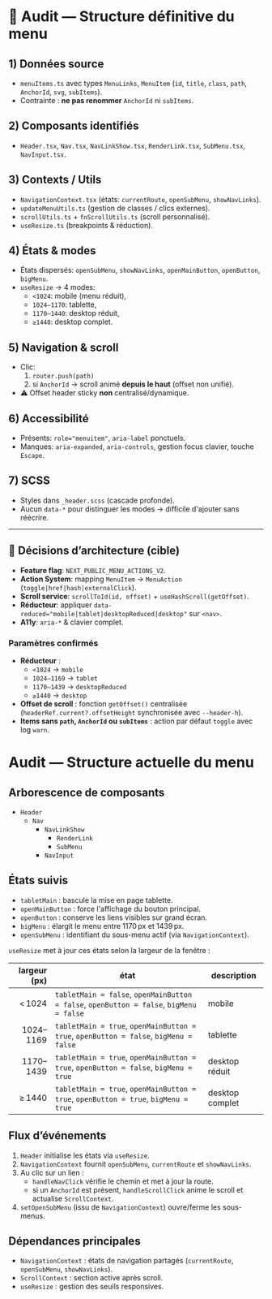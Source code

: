 # 📘 Audit — Structure définitive du menu

## 1) Données source

- `menuItems.ts` avec types `MenuLinks`, `MenuItem` (`id`, `title`, `class`, `path`, `AnchorId`, `svg`, `subItems`).
- Contrainte : **ne pas renommer** `AnchorId` ni `subItems`.

## 2) Composants identifiés

- `Header.tsx`, `Nav.tsx`, `NavLinkShow.tsx`, `RenderLink.tsx`, `SubMenu.tsx`, `NavInput.tsx`.

## 3) Contexts / Utils

- `NavigationContext.tsx` (états: `currentRoute`, `openSubMenu`, `showNavLinks`).
- `updateMenuUtils.ts` (gestion de classes / clics externes).
- `scrollUtils.ts` + `fnScrollUtils.ts` (scroll personnalisé).
- `useResize.ts` (breakpoints & réduction).

## 4) États & modes

- États dispersés: `openSubMenu`, `showNavLinks`, `openMainButton`, `openButton`, `bigMenu`.
- `useResize` → 4 modes:
    - `<1024`: mobile (menu réduit),
    - `1024–1170`: tablette,
    - `1170–1440`: desktop réduit,
    - `≥1440`: desktop complet.

## 5) Navigation & scroll

- Clic:
    1. `router.push(path)`
    2. si `AnchorId` → scroll animé **depuis le haut** (offset non unifié).
- ⚠ Offset header sticky **non** centralisé/dynamique.

## 6) Accessibilité

- Présents: `role="menuitem"`, `aria-label` ponctuels.
- Manques: `aria-expanded`, `aria-controls`, gestion focus clavier, touche `Escape`.

## 7) SCSS

- Styles dans `_header.scss` (cascade profonde).
- Aucun `data-*` pour distinguer les modes → difficile d'ajouter sans réécrire.

---

## 📌 Décisions d’architecture (cible)

- **Feature flag**: `NEXT_PUBLIC_MENU_ACTIONS_V2`.
- **Action System**: mapping `MenuItem` → `MenuAction` (`toggle|href|hash|externalClick`).
- **Scroll service**: `scrollToId(id, offset)` + `useHashScroll(getOffset)`.
- **Réducteur**: appliquer `data-reduced="mobile|tablet|desktopReduced|desktop"` sur `<nav>`.
- **A11y**: `aria-*` & clavier complet.

### Paramètres confirmés

- **Réducteur** :
    - `<1024` → `mobile`
    - `1024–1169` → `tablet`
    - `1170–1439` → `desktopReduced`
    - `≥1440` → `desktop`
- **Offset de scroll** : fonction `getOffset()` centralisée (`headerRef.current?.offsetHeight` synchronisée avec `--header-h`).
- **Items sans `path`, `AnchorId` ou `subItems`** : action par défaut `toggle` avec log `warn`.

# Audit — Structure actuelle du menu

## Arborescence de composants

- `Header`
    - `Nav`
        - `NavLinkShow`
            - `RenderLink`
            - `SubMenu`
        - `NavInput`

## États suivis

- `tabletMain` : bascule la mise en page tablette.
- `openMainButton` : force l'affichage du bouton principal.
- `openButton` : conserve les liens visibles sur grand écran.
- `bigMenu` : élargit le menu entre 1170 px et 1439 px.
- `openSubMenu` : identifiant du sous-menu actif (via `NavigationContext`).

`useResize` met à jour ces états selon la largeur de la fenêtre :

| largeur (px) | état                                                                                    | description     |
| -----------: | --------------------------------------------------------------------------------------- | --------------- |
|       < 1024 | `tabletMain = false`, `openMainButton = false`, `openButton = false`, `bigMenu = false` | mobile          |
|    1024–1169 | `tabletMain = true`, `openMainButton = true`, `openButton = false`, `bigMenu = false`   | tablette        |
|    1170–1439 | `tabletMain = true`, `openMainButton = true`, `openButton = false`, `bigMenu = true`    | desktop réduit  |
|       ≥ 1440 | `tabletMain = true`, `openMainButton = true`, `openButton = true`, `bigMenu = true`     | desktop complet |

## Flux d’événements

1. `Header` initialise les états via `useResize`.
2. `NavigationContext` fournit `openSubMenu`, `currentRoute` et `showNavLinks`.
3. Au clic sur un lien :
    - `handleNavClick` vérifie le chemin et met à jour la route.
    - si un `AnchorId` est présent, `handleScrollClick` anime le scroll et actualise `ScrollContext`.
4. `setOpenSubMenu` (issu de `NavigationContext`) ouvre/ferme les sous-menus.

## Dépendances principales

- `NavigationContext` : états de navigation partagés (`currentRoute`, `openSubMenu`, `showNavLinks`).
- `ScrollContext` : section active après scroll.
- `useResize` : gestion des seuils responsives.
